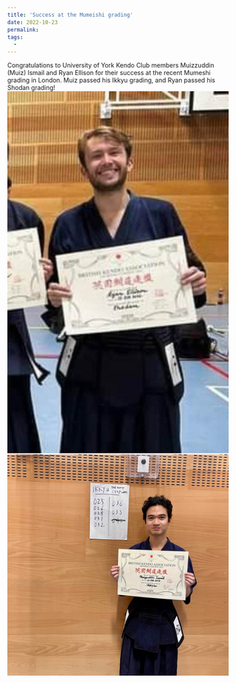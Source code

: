 ```yaml
---
title: 'Success at the Mumeishi grading'
date: 2022-10-23
permalink: 
tags:
  - 
---
```


Congratulations to University of York Kendo Club members Muizzuddin (Muiz) Ismail and Ryan Ellison for their success at the recent Mumeshi grading in London. Muiz passed his Ikkyu grading, and Ryan passed his Shodan grading!
![Alt text](../files/Ryan_shodan.jpg)
![Alt text](../files/Muiz_ikkyu.jpg)